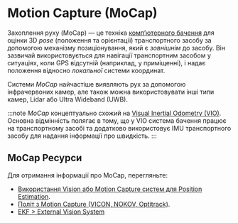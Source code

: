 # Motion Capture (MoCap)

Захоплення руху (MoCap) — це техніка [комп’ютерного бачення](https://en.wikipedia.org/wiki/Computer_vision) для оцінки 3D _pose_ (положення та орієнтації) транспортного засобу за допомогою механізму позиціонування, який є _зовнішнім_ до засобу. Він зазвичай використовується для навігації транспортним засобом у ситуаціях, коли GPS відсутній (наприклад, у приміщенні), і надає положення відносно _локальної_ системи координат.

Системи _MoCap_ найчастіше виявляють рух за допомогою інфрачервоних камер, але також можна використовувати інші типи камер, Lidar або Ultra Wideband (UWB).

:::note
_MoCap_ концептуально схожий на [Visual Inertial Odometry (VIO)](../computer_vision/visual_inertial_odometry.md). Основна відмінність полягає в тому, що у VIO система бачення працює на транспортному засобі та додатково використовує IMU транспортного засобу для надання інформації про швидкість.
:::

## MoCap Ресурси

Для отримання інформації про MoCap, перегляньте:

- [Використання Vision або Motion Capture систем для Position Estimation](../ros/external_position_estimation.md). <!-- bring across info into user guide? -->
- [Політ з Motion Capture (VICON, NOKOV, Optitrack)](../tutorials/motion-capture.md). <!-- bring across info into user guide? -->
- [EKF > External Vision System](../advanced_config/tuning_the_ecl_ekf.md#external-vision-system)
